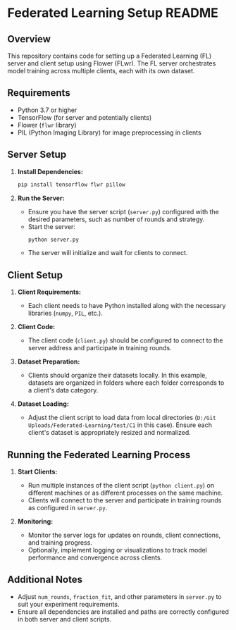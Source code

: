 # Federated Learning Setup README

## Overview
This repository contains code for setting up a Federated Learning (FL) server and client setup using Flower (FLwr). The FL server orchestrates model training across multiple clients, each with its own dataset.

## Requirements
- Python 3.7 or higher
- TensorFlow (for server and potentially clients)
- Flower (`flwr` library)
- PIL (Python Imaging Library) for image preprocessing in clients

## Server Setup
1. **Install Dependencies:**
   ```bash
   pip install tensorflow flwr pillow
   ```

2. **Run the Server:**
   - Ensure you have the server script (`server.py`) configured with the desired parameters, such as number of rounds and strategy.
   - Start the server:
     ```bash
     python server.py
     ```
   - The server will initialize and wait for clients to connect.

## Client Setup
1. **Client Requirements:**
   - Each client needs to have Python installed along with the necessary libraries (`numpy`, `PIL`, etc.).

2. **Client Code:**
   - The client code (`client.py`) should be configured to connect to the server address and participate in training rounds.

3. **Dataset Preparation:**
   - Clients should organize their datasets locally. In this example, datasets are organized in folders where each folder corresponds to a client's data category.

4. **Dataset Loading:**
   - Adjust the client script to load data from local directories (`D:/Git Uploads/Federated-Learning/test/C1` in this case). Ensure each client's dataset is appropriately resized and normalized.

## Running the Federated Learning Process
1. **Start Clients:**
   - Run multiple instances of the client script (`python client.py`) on different machines or as different processes on the same machine.
   - Clients will connect to the server and participate in training rounds as configured in `server.py`.

2. **Monitoring:**
   - Monitor the server logs for updates on rounds, client connections, and training progress.
   - Optionally, implement logging or visualizations to track model performance and convergence across clients.

## Additional Notes
- Adjust `num_rounds`, `fraction_fit`, and other parameters in `server.py` to suit your experiment requirements.
- Ensure all dependencies are installed and paths are correctly configured in both server and client scripts.
